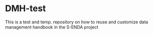 # DMH-test
This is a test and temp. repository on how to reuse and customize data management handbook in the S-ENDA project
